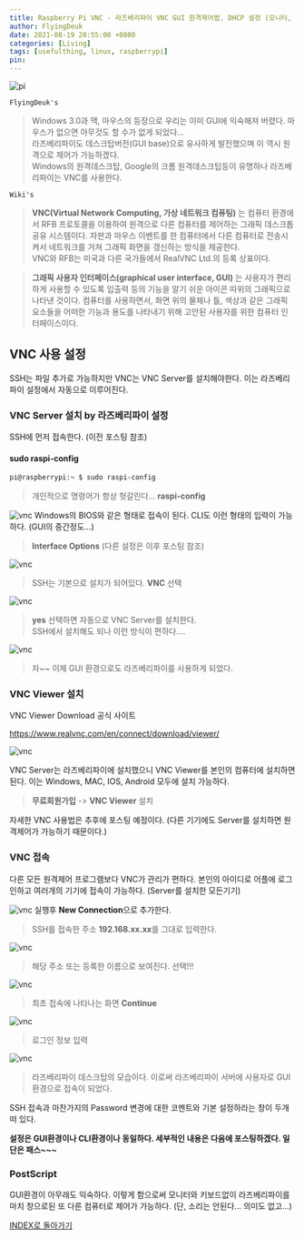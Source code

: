 ```yaml
---
title: Raspberry Pi VNC - 라즈베리파이 VNC GUI 원격제어법, DHCP 설정 (모니터, 키보드 없이)
author: FlyingDeuk
date: 2021-08-19 20:55:00 +0800
categories: [Living]
tags: [usefulthing, linux, raspberrypi]
pin:
---
```


![pi](/img/living/pi/pi.jpg)

`FlyingDeuk's`
> Windows 3.0과 맥, 마우스의 등장으로 우리는 이미 GUI에 익숙해져 버렸다. 마우스가 없으면 아무것도 할 수가 없게 되었다... <br>
라즈베리파이도 데스크탑버전(GUI base)으로 유사하게 발전했으며 이 역시 원격으로 제어가 가능하겠다. <br>
Windows의 원격데스크탑, Google의 크롬 원격데스크탑등이 유명하나 라즈베리파이는 VNC를 사용한다.

`Wiki's`
> **VNC(Virtual Network Computing, 가상 네트워크 컴퓨팅)** 는 컴퓨터 환경에서 RFB 프로토콜을 이용하여 원격으로 다른 컴퓨터를 제어하는 그래픽 데스크톱 공유 시스템이다. 자판과 마우스 이벤트를 한 컴퓨터에서 다른 컴퓨터로 전송시켜서 네트워크를 거쳐 그래픽 화면을 갱신하는 방식을 제공한다. <br>
VNC와 RFB는 미국과 다른 국가들에서 RealVNC Ltd.의 등록 상표이다.

>**그래픽 사용자 인터페이스(graphical user interface, GUI)** 는 사용자가 편리하게 사용할 수 있도록 입출력 등의 기능을 알기 쉬운 아이콘 따위의 그래픽으로 나타낸 것이다. 컴퓨터를 사용하면서, 화면 위의 물체나 틀, 색상과 같은 그래픽 요소들을 어떠한 기능과 용도를 나타내기 위해 고안된 사용자를 위한 컴퓨터 인터페이스이다.

## VNC 사용 설정
SSH는 파일 추가로 가능하지만 VNC는 VNC Server를 설치해야한다. 이는 라즈베리파이 설정에서 자동으로 이루어진다.

### VNC Server 설치 by 라즈베리파이 설정
SSH에 먼저 접속한다. (이전 포스팅 참조)

#### sudo raspi-config

```bash
pi@raspberrypi:~ $ sudo raspi-config
```
>개인적으로 명령어가 항상 헛갈린다... **raspi-config**

![vnc](/img/living/pi/vnc1.jpg)
Windows의 BIOS와 같은 형태로 접속이 된다. CLI도 이런 형태의 입력이 가능하다. (GUI의 중간정도...)
>**Interface Options** (다른 설정은 이후 포스팅 참조)

![vnc](/img/living/pi/vnc2.jpg)
>SSH는 기본으로 설치가 되어있다. **VNC** 선택

![vnc](/img/living/pi/vnc3.jpg)
>**yes** 선택하면 자동으로 VNC Server를 설치한다. <br>
SSH에서 설치해도 되나 이런 방식이 편하다....

![vnc](/img/living/pi/vnc4.jpg)
>자~~ 이제 GUI 환경으로도 라즈베리파이를 사용하게 되었다.

### VNC Viewer 설치
VNC Viewer Download 공식 사이트

https://www.realvnc.com/en/connect/download/viewer/

![vnc](/img/living/pi/vnc5.jpg)

VNC Server는 라즈베리파이에 설치했으니 VNC Viewer를 본인의 컴퓨터에 설치하면 된다. 이는 Windows, MAC, IOS, Android 모두에 설치 가능하다.
>**무료회원가입** -> **VNC Viewer** 설치

자세한 VNC 사용법은 추후에 포스팅 예정이다. (다른 기기에도 Server를 설치하면 원격제어가 가능하기 때문이다.)

### VNC 접속
다른 모든 원격제어 프로그램보다 VNC가 관리가 편하다. 본인의 아이디로 어플에 로그인하고 여러개의 기기에 접속이 가능하다. (Server를 설치한 모든기기)

![vnc](/img/living/pi/vnc6.jpg)
실행후 **New Connection**으로 추가한다.

>SSH를 접속한 주소 **192.168.xx.xx**를 그대로 입력한다.

![vnc](/img/living/pi/vnc7.jpg)
>해당 주소 또는 등록한 이름으로 보여진다. 선택!!!

![vnc](/img/living/pi/vnc8.jpg)
>최초 접속에 나타나는 화면 **Continue**

![vnc](/img/living/pi/vnc9.jpg)
>로그인 정보 입력

![vnc](/img/living/pi/vnc10.jpg)
>라즈베리파이 데스크탑의 모습이다. 이로써 라즈베리파이 서버에 사용자로 GUI환경으로 접속이 되었다.

SSH 접속과 마찬가지의 Password 변경에 대한 코멘트와 기본 설정하라는 창이 두개 떠 있다. <br>

**설정은 GUI환경이나 CLI환경이나 동일하다. 세부적인 내용은 다음에 포스팅하겠다. 일단은 패스~~~**


### PostScript
GUI환경이 아무래도 익숙하다. 이렇게 함으로써 모니터와 키보드없이 라즈베리파이를 마치 창으로된 또 다른 컴퓨터로 제어가 가능하다. (단, 소리는 안된다... 의미도 없고...)


[INDEX로 돌아가기](/posts/RaspberryPi/)
